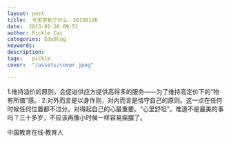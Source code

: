 ```yaml
---
layout: post  
title:  今天学到了什么：20130126  
date:  2013-01-26 09:51  
author: Pickle Cai  
categories: EduBlog  
keywords: 
description:   
tags:	pickle   
cover:  "/assets/cover.jpeg"  

---  
```

    
 1.维持溢价的原则，会促进供应方提供高得多的服务——为了维持高定价下的“物有所值”感。 2.对外而言是以身作则，对内而言是恪守自己的原则。这一点在任何时候任何位置都不过分。对得起自己的心最重要。“心里舒坦”，难道不是最美的事吗？三十多岁，不应该再像小时候一样容易摇摆了。		

		    
 中国教育在线·教育人

